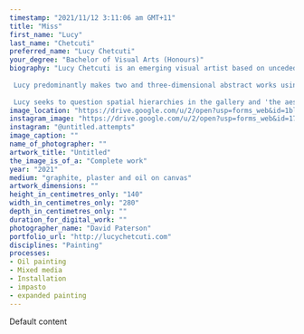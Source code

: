 ```yaml
---
timestamp: "2021/11/12 3:11:06 am GMT+11"
title: "Miss"
first_name: "Lucy"
last_name: "Chetcuti"
preferred_name: "Lucy Chetcuti"
your_degree: "Bachelor of Visual Arts (Honours)"
biography: "Lucy Chetcuti is an emerging visual artist based on unceded Ngunnawal/Ngambri land, ACT. 
 
 Lucy predominantly makes two and three-dimensional abstract works using found objects and non-traditional materials, she is interested in the prosaic as a means of examining the semiotic relationship between people and their objects of value. Her work traverses the space between painting, drawing, sculpture and installation. The scope of her work includes themes of Queer ecology, Queer theory, Feminism, Phenomenology and Materialism. Lucy was a board member of Tributary Projects Artspace between 2017 - 2020. In 2021 she won the ANU School of Art and Design Drawing Prize. Her work is held in private collections in Australia. 
 
 Lucy seeks to question spatial hierarchies in the gallery and 'the aesthetic encounter'. Lucy makes work that explores the trauma of ecocide in this current moment. She emphasises the materiality of prosaic objects, industrial materials and discarded artefacts as meaningful."
image_location: "https://drive.google.com/u/2/open?usp=forms_web&id=1blPrc4yXgkeqZK_xGG6hg6GxApiLDSCL"
instagram_image: "https://drive.google.com/u/2/open?usp=forms_web&id=17BFPLhoMAe7EJ4n1tLQD05uewyldhQWg"
instagram: "@untitled.attempts"
image_caption: ""
name_of_photographer: ""
artwork_title: "Untitled"
the_image_is_of_a: "Complete work"
year: "2021"
medium: "graphite, plaster and oil on canvas"
artwork_dimensions: ""
height_in_centimetres_only: "140"
width_in_centimetres_only: "280"
depth_in_centimetres_only: ""
duration_for_digital_work: ""
photographer_name: "David Paterson"
portfolio_url: "http://lucychetcuti.com"
disciplines: "Painting"
processes:
- Oil painting
- Mixed media
- Installation
- impasto
- expanded painting
---
```


Default content
